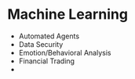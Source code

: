 # Machine Learning

- Automated Agents
- Data Security
- Emotion/Behavioral Analysis
- Financial Trading
- 